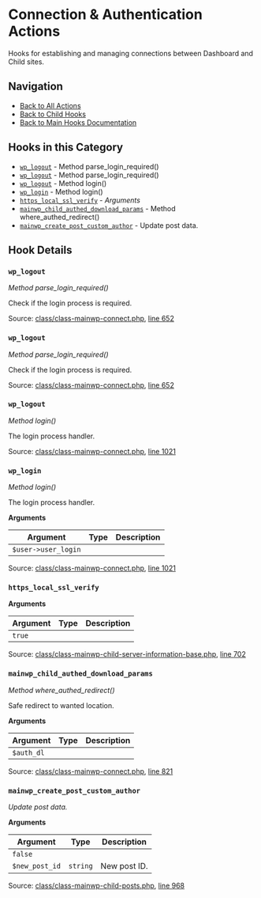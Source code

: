 # Connection & Authentication Actions

Hooks for establishing and managing connections between Dashboard and Child sites.

## Navigation

- [Back to All Actions](../index.md)
- [Back to Child Hooks](../../index.md)
- [Back to Main Hooks Documentation](../../../index.md)

## Hooks in this Category

- [`wp_logout`](#wp_logout) - Method parse_login_required()
- [`wp_logout`](#wp_logout) - Method parse_login_required()
- [`wp_logout`](#wp_logout) - Method login()
- [`wp_login`](#wp_login) - Method login()
- [`https_local_ssl_verify`](#https_local_ssl_verify) - *Arguments*
- [`mainwp_child_authed_download_params`](#mainwp_child_authed_download_params) - Method where_authed_redirect()
- [`mainwp_create_post_custom_author`](#mainwp_create_post_custom_author) - Update post data.

## Hook Details

### `wp_logout`

*Method parse_login_required()*

Check if the login process is required.


Source: [class/class-mainwp-connect.php](https://github.com/mainwp/mainwp-child/blob/master/class/class-mainwp-connect.php), [line 652](https://github.com/mainwp/mainwp-child/blob/master/class/class-mainwp-connect.php#L652)



### `wp_logout`

*Method parse_login_required()*

Check if the login process is required.


Source: [class/class-mainwp-connect.php](https://github.com/mainwp/mainwp-child/blob/master/class/class-mainwp-connect.php), [line 652](https://github.com/mainwp/mainwp-child/blob/master/class/class-mainwp-connect.php#L652)



### `wp_logout`

*Method login()*

The login process handler.


Source: [class/class-mainwp-connect.php](https://github.com/mainwp/mainwp-child/blob/master/class/class-mainwp-connect.php), [line 1021](https://github.com/mainwp/mainwp-child/blob/master/class/class-mainwp-connect.php#L1021)



### `wp_login`

*Method login()*

The login process handler.

**Arguments**

Argument | Type | Description
-------- | ---- | -----------
`$user->user_login` |  | 

Source: [class/class-mainwp-connect.php](https://github.com/mainwp/mainwp-child/blob/master/class/class-mainwp-connect.php), [line 1021](https://github.com/mainwp/mainwp-child/blob/master/class/class-mainwp-connect.php#L1021)



### `https_local_ssl_verify`

**Arguments**

Argument | Type | Description
-------- | ---- | -----------
`true` |  | 

Source: [class/class-mainwp-child-server-information-base.php](https://github.com/mainwp/mainwp-child/blob/master/class/class-mainwp-child-server-information-base.php), [line 702](https://github.com/mainwp/mainwp-child/blob/master/class/class-mainwp-child-server-information-base.php#L702)



### `mainwp_child_authed_download_params`

*Method where_authed_redirect()*

Safe redirect to wanted location.

**Arguments**

Argument | Type | Description
-------- | ---- | -----------
`$auth_dl` |  | 

Source: [class/class-mainwp-connect.php](https://github.com/mainwp/mainwp-child/blob/master/class/class-mainwp-connect.php), [line 821](https://github.com/mainwp/mainwp-child/blob/master/class/class-mainwp-connect.php#L821)



### `mainwp_create_post_custom_author`

*Update post data.*

**Arguments**

Argument | Type | Description
-------- | ---- | -----------
`false` |  | 
`$new_post_id` | `string` | New post ID.

Source: [class/class-mainwp-child-posts.php](https://github.com/mainwp/mainwp-child/blob/master/class/class-mainwp-child-posts.php), [line 968](https://github.com/mainwp/mainwp-child/blob/master/class/class-mainwp-child-posts.php#L968)



